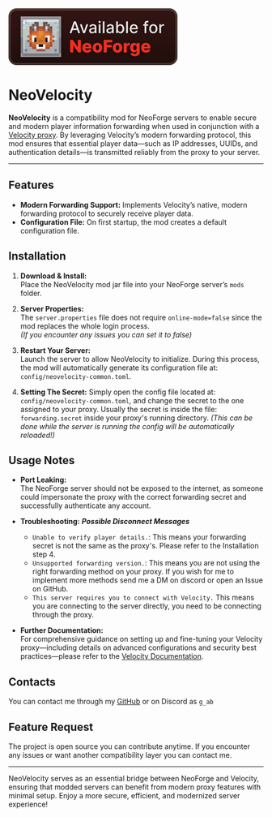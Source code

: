 <img src="https://raw.githubusercontent.com/intergrav/devins-badges/d0dd406e1106cd0726bf85743575368e3c4b2f5e/assets/cozy/supported/neoforge_vector.svg" alt="NeoForge Logo" />

# NeoVelocity

**NeoVelocity** is a compatibility mod for NeoForge servers to enable secure and modern player information forwarding
when used in conjunction with a [Velocity proxy](https://papermc.io/software/velocity). By leveraging Velocity’s modern
forwarding protocol, this mod ensures that essential player data—such as IP addresses, UUIDs, and authentication
details—is transmitted reliably from the proxy to your server.

---

## Features

- **Modern Forwarding Support:** Implements Velocity’s native, modern forwarding protocol to securely receive player
  data.
- **Configuration File:** On first startup, the mod creates a default configuration file.

## Installation

1. **Download & Install:**  
   Place the NeoVelocity mod jar file into your NeoForge server’s `mods` folder.

2. **Server Properties:**  
   The `server.properties` file does not require `online-mode=false` since the mod replaces the whole login process.  
   *(If you encounter any issues you can set it to false)*

3. **Restart Your Server:**  
   Launch the server to allow NeoVelocity to initialize. During this process, the mod will automatically generate its
   configuration file at: `config/neovelocity-common.toml`.

4. **Setting The Secret:**
   Simply open the config file located at: `config/neovelocity-common.toml`, and change the secret to the one assigned
   to your proxy. Usually the secret is inside the file: `forwarding.secret` inside your proxy's running directory.
   *(This can be done while the server is running the config will be automatically reloaded!)*

## Usage Notes

- **Port Leaking:**  
  The NeoForge server should not be exposed to the internet, as someone could impersonate the proxy with the correct
  forwarding secret and successfully authenticate any account.

- **Troubleshooting:**
  ***Possible Disconnect Messages***
    - `Unable to verify player details.`: This means your forwarding secret is not the same as the proxy's. Please refer
      to the Installation step 4.
    - `Unsupported forwarding version.`: This means you are not using the right forwarding method on your proxy. If you
      wish for me to implement more methods send me a DM on discord or open an Issue on GitHub.
    - `This server requires you to connect with Velocity.` This means you are connecting to the server directly, you
      need to be connecting through the proxy.

- **Further Documentation:**  
  For comprehensive guidance on setting up and fine-tuning your Velocity proxy—including details on advanced
  configurations and security best practices—please refer to
  the [Velocity Documentation](https://docs.papermc.io/velocity/getting-started).

## Contacts

You can contact me through my [GitHub](https://github.com/Gabwasnt) or on Discord as `g_ab`

## Feature Request

The project is open source you can contribute anytime. If you encounter any issues or want another compatibility layer you can contact me.

---

NeoVelocity serves as an essential bridge between NeoForge and Velocity, ensuring that modded servers can benefit from
modern proxy features with minimal setup. Enjoy a more secure, efficient, and modernized server experience!

